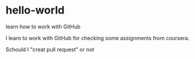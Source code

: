 # hello-world
learn how to work with GitHub

I learn to work with GitHub for checking some assignments from coursera.

Schould I "creat pull request" or not

